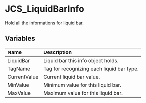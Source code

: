 # JCS_LiquidBarInfo

Hold all the informations for liquid bar.

## Variables

| Name         | Description                               |
|:-------------|:------------------------------------------|
| LiquidBar    | Liquid bar this info object holds.        |
| TagName      | Tag for recognizing each liquid bar type. |
| CurrentValue | Current liquid bar value.                 |
| MinValue     | Minimum value for this liquid bar.        |
| MaxValue     | Maximum value for this liquid bar.        |
